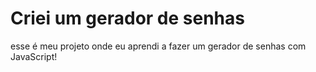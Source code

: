 # Criei um gerador de senhas

esse é meu projeto onde eu aprendi a fazer um gerador de senhas com JavaScript!